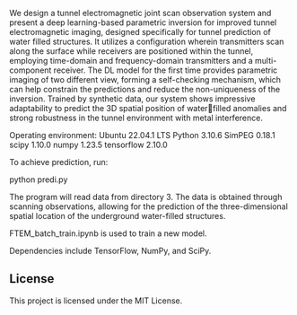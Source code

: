 We design a tunnel electromagnetic joint scan observation system and present a deep learning-based parametric inversion for improved tunnel electromagnetic imaging, designed specifically for tunnel prediction of water filled structures. It utilizes a configuration
wherein transmitters scan along the surface while receivers are positioned within the tunnel, employing time-domain and frequency-domain transmitters and a multi-component receiver. The DL model for the first time provides parametric imaging of two different view, forming a self-checking mechanism, which
can help constrain the predictions and reduce the non-uniqueness of the inversion. Trained by synthetic data, our system shows impressive adaptability to predict the 3D spatial position of waterfilled anomalies and strong robustness in the tunnel environment
with metal interference.

Operating environment:
Ubuntu 22.04.1 LTS
Python 3.10.6
SimPEG 0.18.1
scipy  1.10.0
numpy 1.23.5
tensorflow 2.10.0

To achieve prediction, run:

python predi.py

The program will read data from directory 3. The data is obtained through scanning observations, allowing for the prediction of the three-dimensional spatial location of the underground water-filled structures.

FTEM_batch_train.ipynb is used to train a new model.

Dependencies include TensorFlow, NumPy, and SciPy.

## License

This project is licensed under the MIT License.
